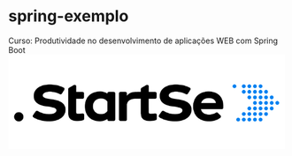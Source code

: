 # spring-exemplo
 Curso: Produtividade no desenvolvimento de aplicações WEB com Spring Boot
![StartSe](https://github.com/agsilvamhm/StartSe-Tech-Academy/blob/main/imagens/Start-se.png)
